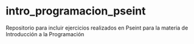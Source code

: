 # intro_programacion_pseint
Repositorio para incluir ejercicios realizados en Pseint para la materia de Introducción a la Programación
